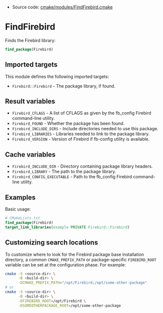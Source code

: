 <!-- This is auto-generated file. -->
* Source code: [cmake/modules/FindFirebird.cmake](https://github.com/petk/php-build-system/blob/master/cmake/cmake/modules/FindFirebird.cmake)

# FindFirebird

Finds the Firebird library:

```cmake
find_package(Firebird)
```

## Imported targets

This module defines the following imported targets:

* `Firebird::Firebird` - The package library, if found.

## Result variables

* `Firebird_CFLAGS` - A list of CFLAGS as given by the fb_config Firebird
  command-line utility.
* `Firebird_FOUND` - Whether the package has been found.
* `Firebird_INCLUDE_DIRS` - Include directories needed to use this package.
* `Firebird_LIBRARIES` - Libraries needed to link to the package library.
* `Firebird_VERSION` - Version of Firebird if fb-config utility is available.

## Cache variables

* `Firebird_INCLUDE_DIR` - Directory containing package library headers.
* `Firebird_LIBRARY` - The path to the package library.
* `Firebird_CONFIG_EXECUTABLE` - Path to the fb_config Firebird command-line
  utility.

## Examples

Basic usage:

```cmake
# CMakeLists.txt
find_package(Firebird)
target_link_libraries(example PRIVATE Firebird::Firebird)
```

## Customizing search locations

To customize where to look for the Firebird package base
installation directory, a common `CMAKE_PREFIX_PATH` or
package-specific `FIREBIRD_ROOT` variable can be set at
the configuration phase. For example:

```sh
cmake -S <source-dir> \
      -B <build-dir> \
      -DCMAKE_PREFIX_PATH="/opt/Firebird;/opt/some-other-package"
# or
cmake -S <source-dir> \
      -B <build-dir> \
      -DFIREBIRD_ROOT=/opt/Firebird \
      -DSOMEOTHERPACKAGE_ROOT=/opt/some-other-package
```
